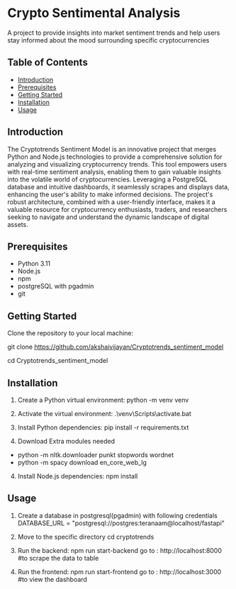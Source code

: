 # Crypto Sentimental Analysis

A project to provide insights into market sentiment trends and help users stay informed about the mood surrounding specific cryptocurrencies


## Table of Contents
- [Introduction](#introduction)
- [Prerequisites](#prerequisites)
- [Getting Started](#getting-started)
- [Installation](#installation)
- [Usage](#usage)

## Introduction

The Cryptotrends Sentiment Model is an innovative project that merges Python and Node.js technologies to provide a comprehensive solution for analyzing and visualizing cryptocurrency trends. This tool empowers users with real-time sentiment analysis, enabling them to gain valuable insights into the volatile world of cryptocurrencies. Leveraging a PostgreSQL database and intuitive dashboards, it seamlessly scrapes and displays data, enhancing the user's ability to make informed decisions. The project's robust architecture, combined with a user-friendly interface, makes it a valuable resource for cryptocurrency enthusiasts, traders, and researchers seeking to navigate and understand the dynamic landscape of digital assets.


## Prerequisites

- Python 3.11 
- Node.js
- npm
- postgreSQL with pgadmin
- git

## Getting Started

Clone the repository to your local machine:

git clone https://github.com/akshaivijayan/Cryptotrends_sentiment_model

cd Cryptotrends_sentiment_model

## Installation

1) Create a Python virtual environment: 
python -m venv venv

2) Activate the virtual environment:
.\venv\Scripts\activate.bat

3) Install Python dependencies:
pip install -r requirements.txt

4) Download Extra modules needed

- python -m nltk.downloader punkt stopwords wordnet
- python -m spacy download en_core_web_lg

4) Install Node.js dependencies:
npm install

## Usage

1) Create a database in postgresql(pgadmin) with following credentials
DATABASE_URL = "postgresql://postgres:teranaam@localhost/fastapi"

2) Move to the specific directory
cd cryptotrends

3) Run the backend:
npm run start-backend
go to : http://localhost:8000 #to scrape the data to table

4) Run the frontend:
npm run start-frontend
go to : http://localhost:3000 #to view the dashboard

